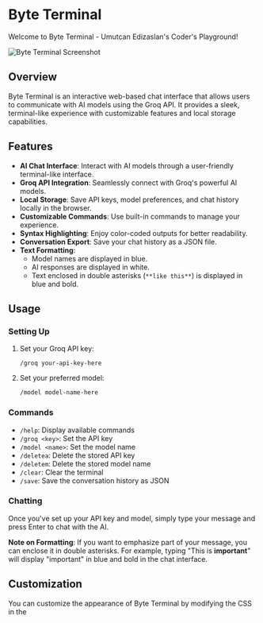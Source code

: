 # Byte Terminal

Welcome to Byte Terminal - Umutcan Edizaslan's Coder's Playground!

![Byte Terminal Screenshot](https://path-to-your-screenshot-image.png)

## Overview

Byte Terminal is an interactive web-based chat interface that allows users to communicate with AI models using the Groq API. It provides a sleek, terminal-like experience with customizable features and local storage capabilities.

## Features

- **AI Chat Interface**: Interact with AI models through a user-friendly terminal-like interface.
- **Groq API Integration**: Seamlessly connect with Groq's powerful AI models.
- **Local Storage**: Save API keys, model preferences, and chat history locally in the browser.
- **Customizable Commands**: Use built-in commands to manage your experience.
- **Syntax Highlighting**: Enjoy color-coded outputs for better readability.
- **Conversation Export**: Save your chat history as a JSON file.
- **Text Formatting**: 
  - Model names are displayed in blue.
  - AI responses are displayed in white.
  - Text enclosed in double asterisks (`**like this**`) is displayed in blue and bold.

## Usage

### Setting Up

1. Set your Groq API key:
   ```
   /groq your-api-key-here
   ```

2. Set your preferred model:
   ```
   /model model-name-here
   ```

### Commands

- `/help`: Display available commands
- `/groq <key>`: Set the API key
- `/model <name>`: Set the model name
- `/deletea`: Delete the stored API key
- `/deletem`: Delete the stored model name
- `/clear`: Clear the terminal
- `/save`: Save the conversation history as JSON

### Chatting

Once you've set up your API key and model, simply type your message and press Enter to chat with the AI. 

**Note on Formatting**: If you want to emphasize part of your message, you can enclose it in double asterisks. For example, typing "This is **important**" will display "important" in blue and bold in the chat interface.

## Customization

You can customize the appearance of Byte Terminal by modifying the CSS in the <style> section of index.html.

## Contributing

Contributions are welcome! Please feel free to submit a Pull Request.

## License

This project is licensed under the MIT License - see the [LICENSE](LICENSE) file for details.

## Acknowledgments

- Thanks to Groq for providing the AI API.

- Special thanks to all contributors and users of Byte Terminal.

## Contact

Umutcan Edizaslan - @UEdizaslan

Project Link: [https://github.com/U-C4N/byte-terminal](https://github.com/U-C4N/byte-terminal)
